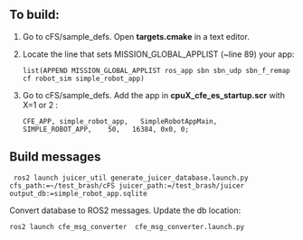 

To build:
---------

1. Go to cFS/sample_defs. Open **targets.cmake** in a text editor.

2. Locate the line that sets MISSION_GLOBAL_APPLIST (~line 89) your app:

   ```
   list(APPEND MISSION_GLOBAL_APPLIST ros_app sbn sbn_udp sbn_f_remap cf robot_sim simple_robot_app)
   ```
   
3. Go to cFS/sample_defs. Add the app in **cpuX_cfe_es_startup.scr** with X=1 or 2 :

   ```
   CFE_APP, simple_robot_app,   SimpleRobotAppMain,     SIMPLE_ROBOT_APP,    50,   16384, 0x0, 0; 
   ```
   
   
 Build messages
 ----------------
 
``` 
 ros2 launch juicer_util generate_juicer_database.launch.py cfs_path:=~/test_brash/cFS juicer_path:=/test_brash/juicer output_db:=simple_robot_app.sqlite
```

Convert database to ROS2 messages. Update the db location:

```
ros2 launch cfe_msg_converter  cfe_msg_converter.launch.py 
```

